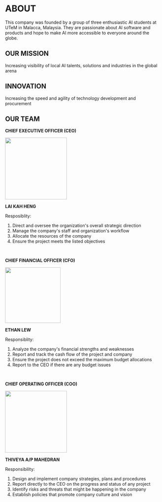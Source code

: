 # ABOUT 
This company was founded by a group of three enthusiastic AI students at UTeM in Malacca, Malaysia. They are passionate about AI software and products and hope to make AI more accessible to everyone around the globe.

## OUR MISSION
Increasing visibility of local AI talents, solutions and industries in the global arena

## INNOVATION
Increasing the speed and agility of technology development and procurement

## OUR TEAM
**CHIEF EXECUTIVE OFFICER (CEO)**

<img src="assets/.jpg" width="200" height="auto" />

**LAI KAH HENG**

Resposiblity:
1. Direct and oversee the organization's overall strategic direction
2. Manage the company's staff and organization's workflow
3. Allocate the resources of the company
4. Ensure the project meets the listed objectives

<br>

**CHIEF FINANCIAL OFFICER (CFO)**

<img src="assets/.jpeg" width="180" height="auto" />

**ETHAN LEW**

Responsiblity:
1. Analyze the company's financial strengths and weaknesses
2. Report and track the cash flow of the project and company
3. Ensure the project does not exceed the maximum budget allocations 
4. Report to the CEO if there are any budget issues

<br>

**CHIEF OPERATING OFFICER (COO)**

<img src="assets/.jpeg" width="200" height="auto" />

**THIVEYA A/P MAHEDRAN**

Responsibility:
1. Design and implement company strategies, plans and procedures
2. Report directly to the CEO on the progress and status of any project
3. Identify risks and threats that might be happening in the company
4. Establish policies that promote company culture and vision
